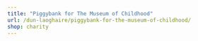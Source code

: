 ```yaml
---
title: "Piggybank for The Museum of Childhood"
url: /dun-laoghaire/piggybank-for-the-museum-of-childhood/
shop: charity
---
```

